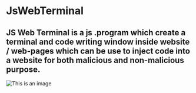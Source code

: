 # JsWebTerminal

## JS Web Terminal is a js .program which create a terminal and code writing window inside website / web-pages which can be use to inject code into a website for both malicious and non-malicious purpose.

![This is an image](https://github.com/LitonBarman/JsWebTerminal/blob/main/Screenshot%20(709).png)
